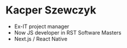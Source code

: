 # Kacper Szewczyk

- Ex-IT project manager
- Now JS developer in RST Software Masters
- Next.js / React Native
